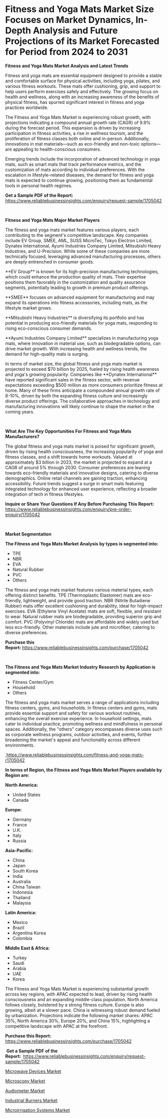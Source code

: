 <p><h1>Fitness and Yoga Mats Market Size Focuses on Market Dynamics, In-Depth Analysis and Future Projections of its Market Forecasted for Period from 2024 to 2031</h1></p><p><strong>Fitness and Yoga Mats Market Analysis and Latest Trends</strong></p>
<p><p>Fitness and yoga mats are essential equipment designed to provide a stable and comfortable surface for physical activities, including yoga, pilates, and various fitness workouts. These mats offer cushioning, grip, and support to help users perform exercises safely and effectively. The growing focus on health and wellness, along with an increasing awareness of the benefits of physical fitness, has spurred significant interest in fitness and yoga practices worldwide.</p><p>The Fitness and Yoga Mats Market is experiencing robust growth, with projections indicating a compound annual growth rate (CAGR) of 9.9% during the forecast period. This expansion is driven by increasing participation in fitness activities, a rise in wellness tourism, and the proliferation of fitness classes both online and in-person. Additionally, innovations in mat materials—such as eco-friendly and non-toxic options—are appealing to health-conscious consumers. </p><p>Emerging trends include the incorporation of advanced technology in yoga mats, such as smart mats that track performance metrics, and the customization of mats according to individual preferences. With the escalation in lifestyle-related diseases, the demand for fitness and yoga mats is expected to continue growing, positioning them as fundamental tools in personal health regimes.</p></p>
<p><strong>Get a Sample PDF of the Report:&nbsp;</strong> <a href="https://www.reliablebusinessinsights.com/enquiry/request-sample/1705042?utm_campaign=1686&utm_medium=2&utm_source=Github&utm_content=ia&utm_term=21102024&utm_id=fitness-and-yoga-mats">https://www.reliablebusinessinsights.com/enquiry/request-sample/1705042</a></p>
<p>&nbsp;</p>
<p><strong>Fitness and Yoga Mats Major Market Players</strong></p>
<p><p>The fitness and yoga mats market features various players, each contributing to the segment's competitive landscape. Key companies include EV Group, SMEE, AML, SUSS MicroTec, Tokyo Electron Limited, Dynatex International, Ayumi Industries Company Limited, Mitsubishi Heavy Industries, and U-Precision. While some of these companies are more technically focused, leveraging advanced manufacturing processes, others are deeply entrenched in consumer goods.</p><p>**EV Group** is known for its high-precision manufacturing technologies, which could enhance the production quality of mats. Their expertise positions them favorably in the customization and quality assurance segments, potentially leading to growth in premium product offerings.</p><p>**SMEE** focuses on advanced equipment for manufacturing and may expand its operations into fitness accessories, including mats, as the lifestyle market grows.</p><p>**Mitsubishi Heavy Industries** is diversifying its portfolio and has potential in producing eco-friendly materials for yoga mats, responding to rising eco-conscious consumer demands.</p><p>**Ayumi Industries Company Limited** specializes in manufacturing yoga mats, where innovation in material use, such as biodegradable options, can drive market growth. With increasing health and wellness trends, the demand for high-quality mats is surging.</p><p>In terms of market size, the global fitness and yoga mats market is projected to exceed $70 billion by 2025, fueled by rising health awareness and yoga's growing popularity. Companies like **Dynatex International** have reported significant sales in the fitness sector, with revenue expectations exceeding $500 million as more consumers prioritize fitness at home. Many of these firms anticipate a compounded annual growth rate of 8-10%, driven by both the expanding fitness culture and increasingly diverse product offerings. The collaborative approaches in technology and manufacturing innovations will likely continue to shape the market in the coming years.</p></p>
<p>&nbsp;</p>
<p><strong>What Are The Key Opportunities For Fitness and Yoga Mats Manufacturers?</strong></p>
<p><p>The global fitness and yoga mats market is poised for significant growth, driven by rising health consciousness, the increasing popularity of yoga and fitness classes, and a shift towards home workouts. Valued at approximately $3 billion in 2023, the market is projected to expand at a CAGR of around 5% through 2030. Consumer preferences are leaning towards eco-friendly materials and innovative designs, catering to diverse demographics. Online retail channels are gaining traction, enhancing accessibility. Future trends suggest a surge in smart mats featuring integrated technology for enhanced user experience, reflecting a broader integration of tech in fitness lifestyles.</p></p>
<p><strong>Inquire or Share Your Questions If Any Before Purchasing This Report:</strong> <a href="https://www.reliablebusinessinsights.com/enquiry/pre-order-enquiry/1705042?utm_campaign=1686&utm_medium=2&utm_source=Github&utm_content=ia&utm_term=21102024&utm_id=fitness-and-yoga-mats">https://www.reliablebusinessinsights.com/enquiry/pre-order-enquiry/1705042</a></p>
<p>&nbsp;</p>
<p><strong>Market Segmentation</strong></p>
<p><strong>The Fitness and Yoga Mats Market Analysis by types is segmented into:</strong></p>
<p><ul><li>TPE</li><li>NBR</li><li>EVA</li><li>Natural Rubber</li><li>PVC</li><li>Others</li></ul></p>
<p><p>The fitness and yoga mats market features various material types, each offering distinct benefits. TPE (Thermoplastic Elastomer) mats are eco-friendly, lightweight, and provide good traction. NBR (Nitrile Butadiene Rubber) mats offer excellent cushioning and durability, ideal for high-impact exercises. EVA (Ethylene Vinyl Acetate) mats are soft, flexible, and resistant to wear. Natural rubber mats are biodegradable, providing superior grip and comfort. PVC (Polyvinyl Chloride) mats are affordable and widely used but less eco-friendly. Other materials include jute and microfiber, catering to diverse preferences.</p></p>
<p><strong>Purchase this Report:&nbsp;</strong><a href="https://www.reliablebusinessinsights.com/purchase/1705042?utm_campaign=1686&utm_medium=2&utm_source=Github&utm_content=ia&utm_term=21102024&utm_id=fitness-and-yoga-mats">https://www.reliablebusinessinsights.com/purchase/1705042</a></p>
<p>&nbsp;</p>
<p><strong>The Fitness and Yoga Mats Market Industry Research by Application is segmented into:</strong></p>
<p><ul><li>Fitness Center/Gym</li><li>Household</li><li>Others</li></ul></p>
<p><p>The fitness and yoga mats market serves a range of applications including fitness centers, gyms, and households. In fitness centers and gyms, mats provide essential support and safety for various workout routines, enhancing the overall exercise experience. In household settings, mats cater to individual practice, promoting wellness and mindfulness in personal spaces. Additionally, the "others" category encompasses diverse uses such as corporate wellness programs, outdoor activities, and events, further broadening the market's appeal and functionality across different environments.</p></p>
<p><a href="https://www.reliablebusinessinsights.com/fitness-and-yoga-mats-r1705042?utm_campaign=1686&utm_medium=2&utm_source=Github&utm_content=ia&utm_term=21102024&utm_id=fitness-and-yoga-mats">&nbsp;https://www.reliablebusinessinsights.com/fitness-and-yoga-mats-r1705042</a></p>
<p><strong>In terms of Region, the Fitness and Yoga Mats Market Players available by Region are:</strong></p>
<p>
    <p> <strong> North America: </strong>
        <ul>
            <li>United States</li>
            <li>Canada</li>
        </ul>
        </p> 
    <p> <strong> Europe: </strong>
        <ul>
            <li>Germany</li>
            <li>France</li>
            <li>U.K.</li>
            <li>Italy</li>
            <li>Russia</li>
        </ul>
        </p> 
    <p> <strong> Asia-Pacific: </strong>
        <ul>
            <li>China</li>
            <li>Japan</li>
            <li>South Korea</li>
            <li>India</li>
            <li>Australia</li>
            <li>China Taiwan</li>
            <li>Indonesia</li>
            <li>Thailand</li>
            <li>Malaysia</li>
        </ul>
        </p> 
    <p> <strong> Latin America: </strong>
        <ul>
            <li>Mexico</li>
            <li>Brazil</li>
            <li>Argentina Korea</li>
            <li>Colombia</li>
        </ul>
        </p> 
    <p> <strong> Middle East & Africa: </strong>
        <ul>
            <li>Turkey</li>
            <li>Saudi</li>
            <li>Arabia</li>
            <li>UAE</li>
            <li>Korea</li>
        </ul>
    </p>
    </p>
<p><p>The Fitness and Yoga Mats Market is experiencing substantial growth across key regions, with APAC expected to lead, driven by rising health consciousness and an expanding middle-class population. North America follows closely, bolstered by a strong fitness culture. Europe is also growing, albeit at a slower pace. China is witnessing robust demand fueled by urbanization. Projections indicate the following market shares: APAC 35%, North America 30%, Europe 20%, and China 15%, highlighting a competitive landscape with APAC at the forefront.</p></p>
<p><strong>Purchase this Report: </strong><a href="https://www.reliablebusinessinsights.com/purchase/1705042?utm_campaign=1686&utm_medium=2&utm_source=Github&utm_content=ia&utm_term=21102024&utm_id=fitness-and-yoga-mats">https://www.reliablebusinessinsights.com/purchase/1705042</a></p>
<p>&nbsp;<strong>Get a Sample PDF of the Report:&nbsp;&nbsp;</strong><a href="https://www.reliablebusinessinsights.com/enquiry/request-sample/1705042?utm_campaign=1686&utm_medium=2&utm_source=Github&utm_content=ia&utm_term=21102024&utm_id=fitness-and-yoga-mats">https://www.reliablebusinessinsights.com/enquiry/request-sample/1705042</a></p>
<p><strong></strong></p>
<p><p><a href="https://www.linkedin.com/pulse/microwave-devices-market-segmentation-geographical-regions-j3kcf?utm_campaign=1686&utm_medium=2&utm_source=Github&utm_content=ia&utm_term=21102024&utm_id=fitness-and-yoga-mats">Microwave Devices Market</a></p><p><a href="https://www.linkedin.com/pulse/microscopy-market-shifts-strategic-analysis-2024-2031-market-fore-sdtaf?utm_campaign=1686&utm_medium=2&utm_source=Github&utm_content=ia&utm_term=21102024&utm_id=fitness-and-yoga-mats">Microscopy Market</a></p><p><a href="https://www.linkedin.com/pulse/global-audiometer-market-size-trends-analysis-regional-gngte?utm_campaign=1686&utm_medium=2&utm_source=Github&utm_content=ia&utm_term=21102024&utm_id=fitness-and-yoga-mats">Audiometer Market</a></p><p><a href="https://www.linkedin.com/pulse/industrial-burners-market-innovations-trends-comprehensive-iwz4e?utm_campaign=1686&utm_medium=2&utm_source=Github&utm_content=ia&utm_term=21102024&utm_id=fitness-and-yoga-mats">Industrial Burners Market</a></p><p><a href="https://www.linkedin.com/pulse/strategic-market-insights-global-microirrigation-systems-2024-deigf?utm_campaign=1686&utm_medium=2&utm_source=Github&utm_content=ia&utm_term=21102024&utm_id=fitness-and-yoga-mats">Microirrigation Systems Market</a></p></p>